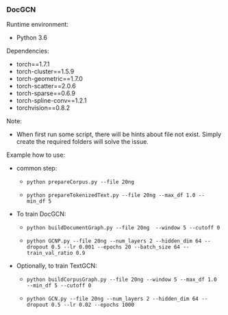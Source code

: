 ### DocGCN

Runtime environment:

* Python 3.6

Dependencies:

* torch==1.7.1
* torch-cluster==1.5.9
* torch-geometric==1.7.0
* torch-scatter==2.0.6
* torch-sparse==0.6.9
* torch-spline-conv==1.2.1
* torchvision==0.8.2


Note:

- When first run some script, there will be hints about file not exist. Simply create the required folders will solve the issue.


Example how to use:

* common step:

  * `python prepareCorpus.py --file 20ng`

  * `python prepareTokenizedText.py --file 20ng --max_df 1.0 --min_df 5`

* To train DocGCN:
 
    * `python buildDocumentGraph.py --file 20ng  --window 5 --cutoff 0`
    
    * `python GCNP.py --file 20ng --num_layers 2 --hidden_dim 64 --dropout 0.5 --lr 0.001 --epochs 20 --batch_size 64 --train_val_ratio 0.9`

* Optionally, to train TextGCN:

    * `python buildCorpusGraph.py --file 20ng --window 5 --max_df 1.0 --min_df 5 --cutoff 0`
    
    * `python GCN.py --file 20ng --num_layers 2 --hidden_dim 64 --dropout 0.5 --lr 0.02 --epochs 1000`


